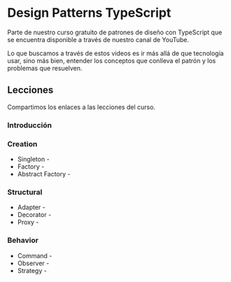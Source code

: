# Design Patterns TypeScript
Parte de nuestro curso gratuito de patrones de diseño con TypeScript que se encuentra disponible a través de nuestro canal de YouTube.

Lo que buscamos a través de estos videos es ir más allá de que tecnología usar, sino más bien, entender los conceptos que conlleva el patrón y los problemas que resuelven.

## Lecciones
Compartimos los enlaces a las lecciones del curso.

### Introducción


### Creation
* Singleton - 
* Factory - 
* Abstract Factory - 

### Structural
* Adapter - 
* Decorator - 
* Proxy -

### Behavior
* Command - 
* Observer - 
* Strategy - 


